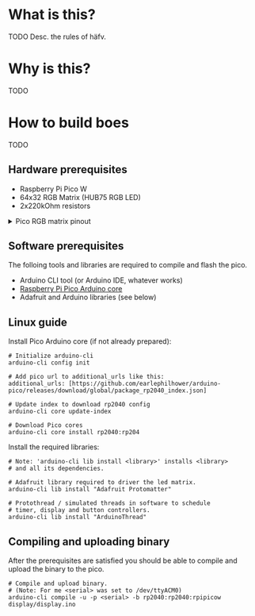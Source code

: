 # What is this?

TODO Desc. the rules of häfv.

# Why is this?

TODO

# How to build boes

TODO

## Hardware prerequisites

- Raspberry Pi Pico W
- 64x32 RGB Matrix (HUB75 RGB LED)
- 2x220kOhm resistors

<details>
<summary>Pico RGB matrix pinout</summary>
<br>
TODO add pinout

</details>

## Software prerequisites

The folloing tools and libraries are required to compile and flash the pico.
- Arduino CLI tool (or Arduino IDE, whatever works)
- [Raspberry Pi Pico Arduino core](https://github.com/earlephilhower/arduino-pico)
- Adafruit and Arduino libraries (see below)

## Linux guide

Install Pico Arduino core (if not already prepared):
```
# Initialize arduino-cli
arduino-cli config init

# Add pico url to additional_urls like this:
additional_urls: [https://github.com/earlephilhower/arduino-pico/releases/download/global/package_rp2040_index.json]

# Update index to download rp2040 config
arduino-cli core update-index

# Download Pico cores
arduino-cli core install rp2040:rp204
```

Install the required libraries:
```
# Note: 'arduino-cli lib install <library>' installs <library>
# and all its dependencies.

# Adafruit library required to driver the led matrix.
arduino-cli lib install "Adafruit Protomatter"

# Protothread / simulated threads in software to schedule
# timer, display and button controllers.
arduino-cli lib install "ArduinoThread"
```

## Compiling and uploading binary

After the prerequisites are satisfied you should be able to compile and upload the binary to the pico.
```
# Compile and upload binary.
# (Note: For me <serial> was set to /dev/ttyACM0)
arduino-cli compile -u -p <serial> -b rp2040:rp2040:rpipicow display/display.ino
```

